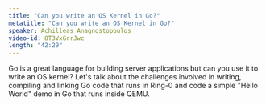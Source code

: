 ```yaml
---
title: "Can you write an OS Kernel in Go?"
metatitle: "Can you write an OS Kernel in Go?"
speaker: Achilleas Anagnostopoulos
video-id: 8T3VxGrrJwc
length: "42:29"
---
```

Go is a great language for building server applications but can you use it to write an OS kernel? Let's talk about the challenges involved in writing, compiling and linking Go code that runs in Ring-0 and code a simple "Hello World" demo in Go that runs inside QEMU.
